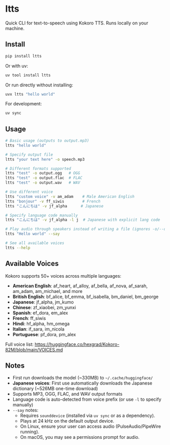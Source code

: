 # ltts

Quick CLI for text-to-speech using Kokoro TTS. Runs locally on your machine.

## Install

```bash
pip install ltts
```

Or with uv:

```bash
uv tool install ltts
```

Or run directly without installing:

```bash
uvx ltts "hello world"
```

For development:

```bash
uv sync
```

## Usage

```bash
# Basic usage (outputs to output.mp3)
ltts "hello world"

# Specify output file
ltts "your text here" -o speech.mp3

# Different formats supported
ltts "test" -o output.ogg   # OGG
ltts "test" -o output.flac  # FLAC
ltts "test" -o output.wav   # WAV

# Use different voice
ltts "custom voice" -v am_adam    # Male American English
ltts "bonjour" -v ff_siwis        # French
ltts "こんにちは" -v jf_alpha      # Japanese

# Specify language code manually
ltts "こんにちは" -v jf_alpha -l j  # Japanese with explicit lang code

# Play audio through speakers instead of writing a file (ignores -o/--output)
ltts "Hello world" --say

# See all available voices
ltts --help
```

## Available Voices

Kokoro supports 50+ voices across multiple languages:

- **American English**: af_heart, af_alloy, af_bella, af_nova, af_sarah, am_adam, am_michael, and more
- **British English**: bf_alice, bf_emma, bf_isabella, bm_daniel, bm_george
- **Japanese**: jf_alpha, jm_kumo
- **Chinese**: zf_xiaobei, zm_yunxi
- **Spanish**: ef_dora, em_alex
- **French**: ff_siwis
- **Hindi**: hf_alpha, hm_omega
- **Italian**: if_sara, im_nicola
- **Portuguese**: pf_dora, pm_alex

Full voice list: https://huggingface.co/hexgrad/Kokoro-82M/blob/main/VOICES.md

## Notes

- First run downloads the model (~330MB) to `~/.cache/huggingface/`
- **Japanese voices**: First use automatically downloads the Japanese dictionary (~526MB one-time download)
- Supports MP3, OGG, FLAC, and WAV output formats
- Language code is auto-detected from voice prefix (or use `-l` to specify manually)
- `--say` notes:
  - Requires `sounddevice` (installed via `uv sync` or as a dependency).
  - Plays at 24 kHz on the default output device.
  - On Linux, ensure your user can access audio (PulseAudio/PipeWire running).
  - On macOS, you may see a permissions prompt for audio.
